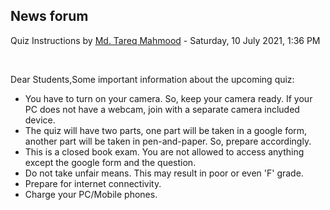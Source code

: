 <h2>News forum</h2><a href="https://moodle.cse.buet.ac.bd/user/view.php?id=1767&course=570"></a>
Quiz Instructions
by <a href="https://moodle.cse.buet.ac.bd/user/view.php?id=1767&course=570">Md. Tareq Mahmood</a> - Saturday, 10 July 2021, 1:36 PM


 

Dear Students,Some important information about the upcoming quiz:<ul><li>You have to turn on your camera. So, keep your camera ready. If your PC does not have a webcam, join with a separate camera included device.</li><li>The quiz will have two parts, one part will be taken in a google form, another part will be taken in pen-and-paper. So, prepare accordingly.</li><li>This is a closed book exam. You are not allowed to access anything except the google form and the question. </li><li>Do not take unfair means. This may result in poor or even 'F' grade.</li><li>Prepare for internet connectivity.</li><li>Charge your PC/Mobile phones.</li></ul>







